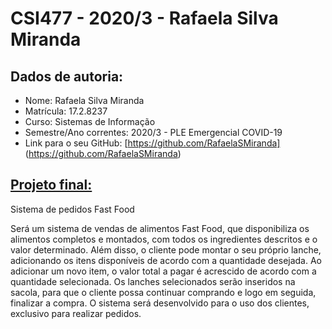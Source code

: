 # CSI477 - 2020/3 - Rafaela Silva Miranda

## Dados de autoria:

- Nome: Rafaela Silva Miranda
- Matrícula: 17.2.8237
- Curso: Sistemas de Informação
- Semestre/Ano correntes: 2020/3 - PLE Emergencial COVID-19
- Link para o seu GitHub: [https://github.com/RafaelaSMiranda] (https://github.com/RafaelaSMiranda)

## [Projeto final:](./Projeto/README.md) 

Sistema de pedidos Fast Food

Será um sistema de vendas de alimentos Fast Food, que disponibiliza os alimentos completos e montados, com todos os ingredientes descritos e o valor determinado. Além disso, o cliente pode montar o seu próprio lanche, adicionando os itens disponíveis de acordo com a quantidade desejada. Ao adicionar um novo item, o valor total a pagar é acrescido de acordo com a quantidade selecionada. Os lanches selecionados serão inseridos na sacola, para que o cliente possa continuar comprando e logo em seguida, finalizar a compra.
O sistema será desenvolvido para o uso dos clientes, exclusivo para realizar pedidos.

